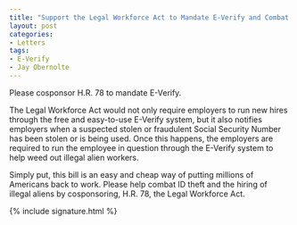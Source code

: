 ```yaml
---
title: "Support the Legal Workforce Act to Mandate E-Verify and Combat ID Theft"
layout: post
categories:
- Letters
tags:
- E-Verify
- Jay Obernolte
---
```


Please cosponsor H.R. 78 to mandate E-Verify.

The Legal Workforce Act would not only require employers to run new hires through the free and easy-to-use E-Verify system, but it also notifies employers when a suspected stolen or fraudulent Social Security Number has been stolen or is being used. Once this happens, the employers are required to run the employee in question through the E-Verify system to help weed out illegal alien workers.

Simply put, this bill is an easy and cheap way of putting millions of Americans back to work. Please help combat ID theft and the hiring of illegal aliens by cosponsoring, H.R. 78, the Legal Workforce Act.

{% include signature.html %}
